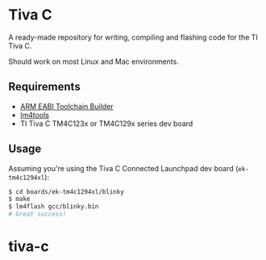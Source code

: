 # Tiva C

A ready-made repository for writing, compiling and flashing code for the TI Tiva C.

Should work on most Linux and Mac environments.

## Requirements

 - [ARM EABI Toolchain Builder](https://github.com/jsnyder/arm-eabi-toolchain)
 - [lm4tools](https://github.com/utzig/lm4tools)
 - TI Tiva C TM4C123x or TM4C129x series dev board


## Usage

Assuming you're using the Tiva C Connected Launchpad dev board (`ek-tm4c1294xl`):

```bash
$ cd boards/ek-tm4c1294xl/blinky
$ make
$ lm4flash gcc/blinky.bin
# Great success!
```
# tiva-c
